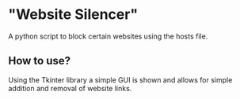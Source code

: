 # "Website Silencer"

A python script to block certain websites using the hosts file. 

## How to use?
Using the Tkinter library a simple GUI is shown and allows for simple addition and removal of website links. 
